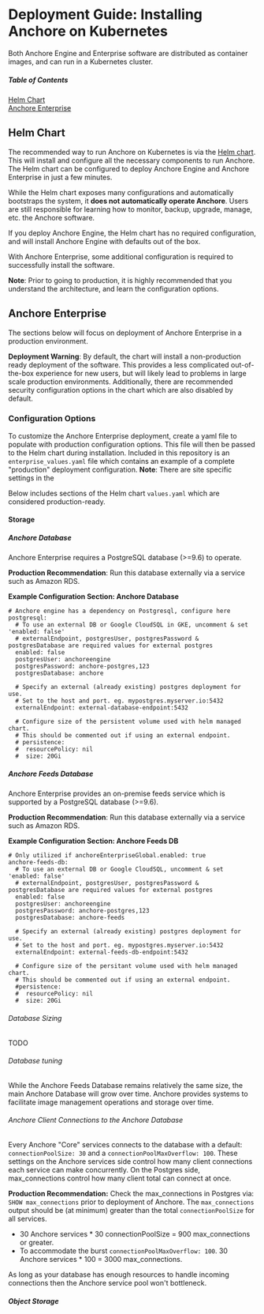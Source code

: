 # Deployment Guide: Installing Anchore on Kubernetes

Both Anchore Engine and Enterprise software are distributed as container images, and can run in a Kubernetes cluster. 

##### Table of Contents  
[Helm Chart](#Helm-Chart)  
[Anchore Enterprise](#Anchore-Enterprise) 

## Helm Chart

The recommended way to run Anchore on Kubernetes is via the [Helm chart](). This will install and configure all the necessary components to run Anchore. The Helm chart can be configured to deploy Anchore Engine and Anchore Enterprise in just a few minutes. 

While the Helm chart exposes many configurations and automatically bootstraps the system, it **does not automatically operate Anchore**. Users are still responsible for learning how to monitor, backup, upgrade, manage, etc. the Anchore software. 

If you deploy Anchore Engine, the Helm chart has no required configuration, and will install Anchore Engine with defaults out of the box. 

With Anchore Enterprise, some additional configuration is required to successfully install the software. 

**Note**: Prior to going to production, it is highly recommended that you understand the architecture, and learn the configuration options. 

## Anchore Enterprise

The sections below will focus on deployment of Anchore Enterprise in a production environment. 

**Deployment Warning**: By default, the chart will install a non-production ready deployment of the software. This provides a less complicated out-of-the-box experience for new users, but will likely lead to problems in large scale production environments. Additionally, there are recommended security configuration options in the chart which are also disabled by default. 

### Configuration Options

To customize the Anchore Enterprise deployment, create a yaml file to populate with production configuration options. This file will then be passed to the Helm chart during installation. Included in this repository is an `enterprise_values.yaml` file which contains an example of a complete "production" deployment configuration. **Note**: There are site specific settings in the 

Below includes sections of the Helm chart `values.yaml` which are considered production-ready.

#### Storage

##### Anchore Database

Anchore Enterprise requires a PostgreSQL database (>=9.6) to operate. 

**Production Recommendation**: Run this database externally via a service such as Amazon RDS. 

**Example Configuration Section: Anchore Database**

```
# Anchore engine has a dependency on Postgresql, configure here
postgresql:
  # To use an external DB or Google CloudSQL in GKE, uncomment & set 'enabled: false'
  # externalEndpoint, postgresUser, postgresPassword & postgresDatabase are required values for external postgres
  enabled: false
  postgresUser: anchoreengine
  postgresPassword: anchore-postgres,123
  postgresDatabase: anchore

  # Specify an external (already existing) postgres deployment for use.
  # Set to the host and port. eg. mypostgres.myserver.io:5432
  externalEndpoint: external-database-endpoint:5432

  # Configure size of the persistent volume used with helm managed chart.
  # This should be commented out if using an external endpoint.
  # persistence:
  #  resourcePolicy: nil
  #  size: 20Gi
```

##### Anchore Feeds Database

Anchore Enterprise provides an on-premise feeds service which is supported by a PostgreSQL database (>=9.6). 

**Production Recommendation**: Run this database externally via a service such as Amazon RDS.

**Example Configuration Section: Anchore Feeds DB**

```
# Only utilized if anchoreEnterpriseGlobal.enabled: true
anchore-feeds-db:
  # To use an external DB or Google CloudSQL, uncomment & set 'enabled: false'
  # externalEndpoint, postgresUser, postgresPassword & postgresDatabase are required values for external postgres
  enabled: false
  postgresUser: anchoreengine
  postgresPassword: anchore-postgres,123
  postgresDatabase: anchore-feeds

  # Specify an external (already existing) postgres deployment for use.
  # Set to the host and port. eg. mypostgres.myserver.io:5432
  externalEndpoint: external-feeds-db-endpoint:5432

  # Configure size of the persitant volume used with helm managed chart.
  # This should be commented out if using an external endpoint.
  #persistence:
  #  resourcePolicy: nil
  #  size: 20Gi
```

###### Database Sizing

TODO

###### Database tuning

While the Anchore Feeds Database remains relatively the same size, the main Anchore Database will grow over time. Anchore provides systems to facilitate image management operations and storage over time. 

###### Anchore Client Connections to the Anchore Database

Every Anchore "Core" services connects to the database with a default: `connectionPoolSize: 30` and a `connectionPoolMaxOverflow: 100`. These settings on the Anchore services side control how many client connections each service can make concurrently. On the Postgres side, max_connections control how many client total can connect at once. 

**Production Recommendation:** Check the max_connections in Postgres via: `SHOW max_connections` prior to deployment of Anchore. The `max_connections` output should be (at minimum) greater than the total `connectionPoolSize` for all services.
- 30 Anchore services * 30 connectionPoolSize = 900 max_connections or greater. 
- To accommodate the burst `connectionPoolMaxOverflow: 100`. 30 Anchore services * 100 = 3000 max_connections. 

As long as your database has enough resources to handle incoming connections then the Anchore service pool won't bottleneck.


##### Object Storage



